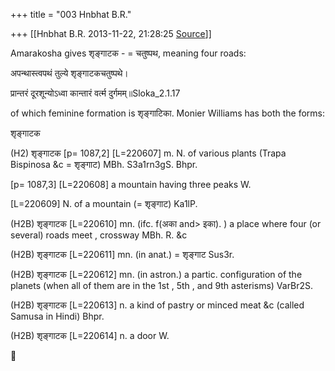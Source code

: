 +++
title = "003 Hnbhat B.R."

+++
[[Hnbhat B.R.	2013-11-22, 21:28:25 [Source](https://groups.google.com/g/samskrita/c/uPs9NjXb0-o)]]



Amarakosha gives शृङ्गाटक - = चतुष्पथ, meaning four roads:

  

अपन्थास्त्वपथं तुल्ये शृङ्गाटकचतुष्पथे।

प्रान्तरं दूरशून्योऽध्वा कान्तारं वर्त्म दुर्गमम्॥Sloka_2.1.17  

  

of which feminine formation is शृङ्गाटिका. Monier Williams has both the forms:

शृङ्गाटक

  

(H2) शृङ्गाटक \[p= 1087,2\] \[L=220607\] m. N. of various plants (Trapa Bispinosa &c = शृङ्गाट) MBh. S3a1rn3gS. Bhpr.

\[p= 1087,3\] \[L=220608\] a mountain having three peaks W.

\[L=220609\] N. of a mountain (= शृङ्गाट) Ka1lP.

(H2B) शृङ्गाटक \[L=220610\] mn. (ifc. f(अका and> इका). ) a place where four (or several) roads meet , crossway MBh. R. &c

(H2B) शृङ्गाटक \[L=220611\] mn. (in anat.) = शृङ्गाट Sus3r.

(H2B) शृङ्गाटक \[L=220612\] mn. (in astron.) a partic. configuration of the planets (when all of them are in the 1st , 5th , and 9th asterisms) VarBr2S.

(H2B) शृङ्गाटक \[L=220613\] n. a kind of pastry or minced meat &c (called Samusa in Hindi) Bhpr.

(H2B) शृङ्गाटक \[L=220614\] n. a door W.

  

  

  

  

  

  

  

  



